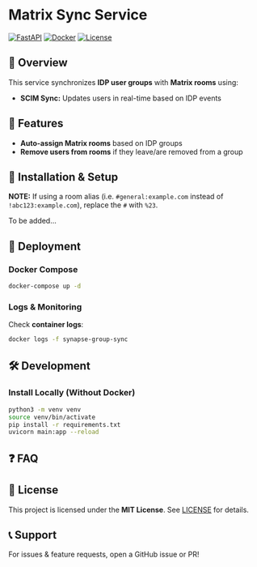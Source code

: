 # Matrix Sync Service

[![FastAPI](https://img.shields.io/badge/FastAPI-Framework-green)](https://fastapi.tiangolo.com/)
[![Docker](https://img.shields.io/badge/Docker-Supported-blue)](https://www.docker.com/)
[![License](https://img.shields.io/badge/license-MIT-brightgreen)](LICENSE)

## 🚀 Overview

This service synchronizes **IDP user groups** with **Matrix rooms** using:

- **SCIM Sync:** Updates users in real-time based on IDP events

[//]: # (- **Webhook Sync:** Updates rooms in real-time based on IDP events)
[//]: # (- **Scheduled Sync Job:** Periodically updates all users in the background &#40;in case of missed events&#41;)
[//]: # (- **Efficient Group Tracking:** Only updates users who changed groups since the last sync &#40;for Scheduled Sync&#41;)

## 📌 Features

- **Auto-assign Matrix rooms** based on IDP groups
- **Remove users from rooms** if they leave/are removed from a group

## 🔧 Installation & Setup

**NOTE:** If using a room alias (i.e. `#general:example.com` instead of `!abc123:example.com`), replace the `#` with `%23`.

To be added...

## 🚀 Deployment

### Docker Compose

```sh
docker-compose up -d
```

### Logs & Monitoring

Check **container logs**:

```sh
docker logs -f synapse-group-sync
```

## 🛠️ Development

### Install Locally (Without Docker)

```sh
python3 -m venv venv
source venv/bin/activate
pip install -r requirements.txt
uvicorn main:app --reload
```

## ❓ FAQ


## 📜 License

This project is licensed under the **MIT License**. See [LICENSE](LICENSE) for details.

## 📞 Support

For issues & feature requests, open a GitHub issue or PR!
